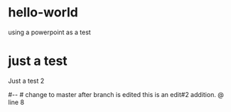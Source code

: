 # hello-world
using a powerpoint as a test
 
# just a test
Just a test 2
 
#-- # change to master after branch is edited
this is an edit#2 addition. @ line 8
